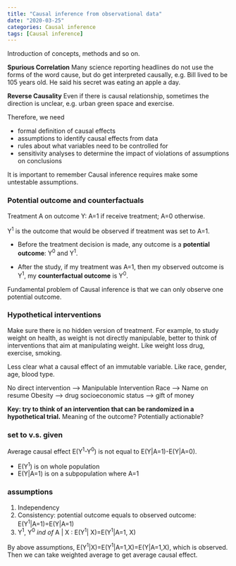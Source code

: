 ```yaml
---
title: "Causal inference from observational data"
date: "2020-03-25"
categories: Causal inference
tags: [Causal inference]
---
```


Introduction of concepts, methods and so on.

**Spurious Correlation** Many science reporting headlines do not use the forms of the word cause, but do get interpreted causally, e.g. Bill lived to be 105 years old. He said his secret was eating an apple a day.

**Reverse Causality** Even if there is causal relationship, sometimes the direction is unclear, e.g. urban green space and exercise.

Therefore, we need
- formal definition of causal effects
- assumptions to identify causal effects from data
- rules about what variables need to be controlled for
- sensitivity analyses to determine the impact of violations of assumptions on conclusions

It is important to remember Causal inference requires make some untestable assumptions.

### Potential outcome and counterfactuals

Treatment A on outcome Y: A=1 if receive treatment; A=0 otherwise.

Y<sup>1</sup> is the outcome that would be observed if treatment was set to A=1.

- Before the treatment decision is made, any outcome is a **potential outcome**:  Y<sup>0</sup> and  Y<sup>1</sup>.

- After the study, if my treatment was A=1, then my observed outcome is Y<sup>1</sup>, my **counterfactual outcome** is Y<sup>0</sup>.

Fundamental problem of Causal inference is that we can only observe one potential outcome.

### Hypothetical interventions

Make sure there is no hidden version of treatment. For example, to study weight on health, as weight is not directly manipulable, better to think of interventions that aim at manipulating weight. Like weight loss drug, exercise, smoking.

Less clear what a causal effect of an immutable variable. Like race, gender, age, blood type.

No direct intervention --> Manipulable Intervention
Race --> Name on resume
Obesity --> drug
socioeconomic status --> gift of money

**Key: try to think of an intervention that can be randomized in a hypothetical trial.** Meaning of the outcome? Potentially actionable?

### set to v.s. given

Average causal effect E(Y<sup>1</sup>-Y<sup>0</sup>) is not equal to E(Y|A=1)-E(Y|A=0).
- E(Y<sup>1</sup>) is on whole population
- E(Y|A=1) is on a subpopulation where A=1

### assumptions

1. Independency
2. Consistency: potential outcome equals to observed outcome: E(Y<sup>1</sup>|A=1)=E(Y|A=1)
3. Y<sup>1</sup>, Y<sup>0</sup> *ind of* A | X : E(Y<sup>1</sup>| X)=E(Y<sup>1</sup>|A=1, X)

By above assumptions, E(Y<sup>1</sup>|X)=E(Y<sup>1</sup>|A=1,X)=E(Y|A=1,X), which is observed. Then we can take weighted average to get average causal effect.
